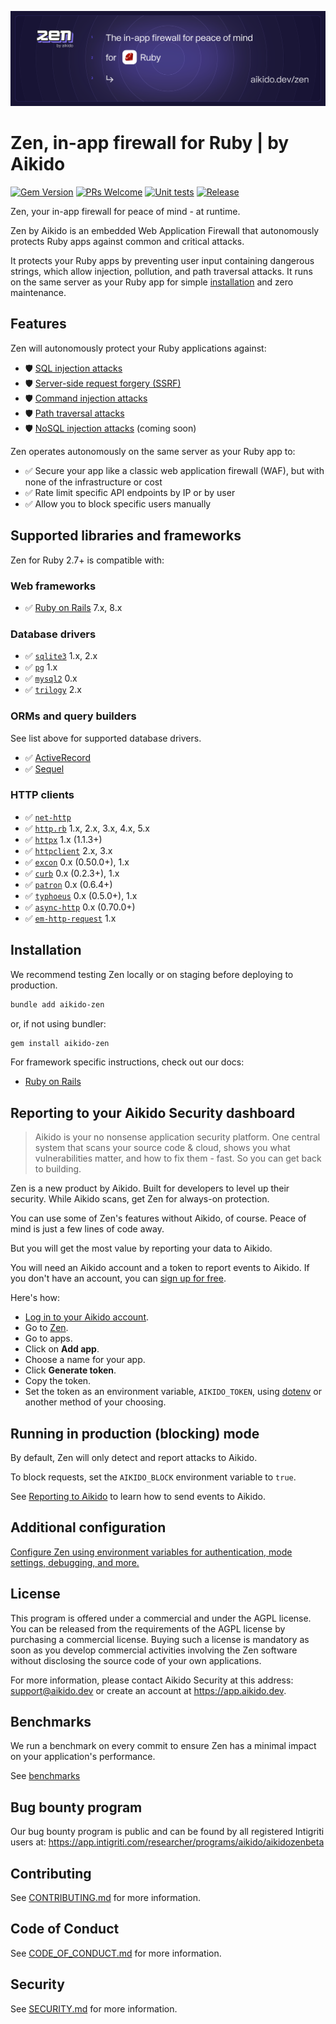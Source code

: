 ![Zen by Aikido for Ruby](./docs/banner.svg)

# Zen, in-app firewall for Ruby | by Aikido

[![Gem Version](https://badge.fury.io/rb/aikido-zen.svg?icon=si%3Arubygems&style=flat)](https://badge.fury.io/rb/aikido-zen)
[![PRs Welcome](https://img.shields.io/badge/PRs-welcome-brightgreen.svg)](http://makeapullrequest.com)
[![Unit tests](https://github.com/AikidoSec/firewall-ruby/actions/workflows/main.yml/badge.svg)](https://github.com/AikidoSec/firewall-ruby/actions/workflows/main.yml)
[![Release](https://github.com/AikidoSec/firewall-ruby/actions/workflows/release.yml/badge.svg)](https://github.com/AikidoSec/firewall-ruby/actions/workflows/release.yml)

Zen, your in-app firewall for peace of mind - at runtime.

Zen by Aikido is an embedded Web Application Firewall that autonomously protects Ruby apps against common and critical attacks.

It protects your Ruby apps by preventing user input containing dangerous strings, which allow injection, pollution, and path traversal attacks. It runs on the same server as your Ruby app for simple [installation](#installation) and zero maintenance.

## Features

Zen will autonomously protect your Ruby applications against:

* 🛡️ [SQL injection attacks](https://www.aikido.dev/blog/the-state-of-sql-injections)
* 🛡️ [Server-side request forgery (SSRF)](https://github.com/AikidoSec/firewall-node/blob/main/docs/ssrf.md)
* 🛡️ [Command injection attacks](https://www.aikido.dev/blog/command-injection-in-2024-unpacked)
* 🛡️ [Path traversal attacks](https://www.aikido.dev/blog/path-traversal-in-2024-the-year-unpacked)
* 🛡️ [NoSQL injection attacks](https://www.aikido.dev/blog/web-application-security-vulnerabilities) (coming soon)

Zen operates autonomously on the same server as your Ruby app to:

* ✅ Secure your app like a classic web application firewall (WAF), but with none of the infrastructure or cost
* ✅ Rate limit specific API endpoints by IP or by user
* ✅ Allow you to block specific users manually

## Supported libraries and frameworks

Zen for Ruby 2.7+ is compatible with:

### Web frameworks

* ✅ [Ruby on Rails](docs/rails.md) 7.x, 8.x

### Database drivers

* ✅ [`sqlite3`](https://github.com/sparklemotion/sqlite3-ruby) 1.x, 2.x
* ✅ [`pg`](https://github.com/ged/ruby-pg) 1.x
* ✅ [`mysql2`](https://github.com/brianmario/mysql2) 0.x
* ✅ [`trilogy`](https://github.com/trilogy-libraries/trilogy) 2.x

### ORMs and query builders

See list above for supported database drivers.

* ✅ [ActiveRecord](https://github.com/rails/rails)
* ✅ [Sequel](https://github.com/jeremyevans/sequel)

### HTTP clients

* ✅ [`net-http`](https://github.com/ruby/net-http)
* ✅ [`http.rb`](https://github.com/httprb/http) 1.x, 2.x, 3.x, 4.x, 5.x
* ✅ [`httpx`](https://gitlab.com/os85/httpx) 1.x (1.1.3+)
* ✅ [`httpclient`](https://github.com/nahi/httpclient) 2.x, 3.x
* ✅ [`excon`](https://github.com/excon/excon) 0.x (0.50.0+), 1.x
* ✅ [`curb`](https://github.com/taf2/curb) 0.x (0.2.3+), 1.x
* ✅ [`patron`](https://github.com/toland/patron) 0.x (0.6.4+)
* ✅ [`typhoeus`](https://github.com/typhoeus/typhoeus) 0.x (0.5.0+), 1.x
* ✅ [`async-http`](https://github.com/igrigorik/em-http-request) 0.x (0.70.0+)
* ✅ [`em-http-request`](https://github.com/igrigorik/em-http-request) 1.x

## Installation

We recommend testing Zen locally or on staging before deploying to production.

```sh
bundle add aikido-zen
```

or, if not using bundler:

```sh
gem install aikido-zen
```

For framework specific instructions, check out our docs:

* [Ruby on Rails](docs/rails.md)

## Reporting to your Aikido Security dashboard

> Aikido is your no nonsense application security platform. One central system that scans your source code & cloud, shows you what vulnerabilities matter, and how to fix them - fast. So you can get back to building.

Zen is a new product by Aikido. Built for developers to level up their security. While Aikido scans, get Zen for always-on protection.

You can use some of Zen's features without Aikido, of course. Peace of mind is just a few lines of code away.

But you will get the most value by reporting your data to Aikido.

You will need an Aikido account and a token to report events to Aikido. If you don't have an account, you can [sign up for free](https://app.aikido.dev/login).

Here's how:

* [Log in to your Aikido account](https://app.aikido.dev/login).
* Go to [Zen](https://app.aikido.dev/runtime/services).
* Go to apps.
* Click on **Add app**.
* Choose a name for your app.
* Click **Generate token**.
* Copy the token.
* Set the token as an environment variable, `AIKIDO_TOKEN`, using [dotenv](https://github.com/bkeepers/dotenv) or another method of your choosing.

## Running in production (blocking) mode

By default, Zen will only detect and report attacks to Aikido.

To block requests, set the `AIKIDO_BLOCK` environment variable to `true`.

See [Reporting to Aikido](#reporting-to-your-aikido-security-dashboard) to learn how to send events to Aikido.

## Additional configuration

[Configure Zen using environment variables for authentication, mode settings, debugging, and more.](https://help.aikido.dev/doc/configuration-via-env-vars/docrSItUkeR9)

## License

This program is offered under a commercial and under the AGPL license. You can be released from the requirements of the AGPL license by purchasing a commercial license. Buying such a license is mandatory as soon as you develop commercial activities involving the Zen software without disclosing the source code of your own applications. 

For more information, please contact Aikido Security at this address: support@aikido.dev or create an account at https://app.aikido.dev.

## Benchmarks

We run a benchmark on every commit to ensure Zen has a minimal impact on your application's performance.

See [benchmarks](benchmarks)

## Bug bounty program

Our bug bounty program is public and can be found by all registered Intigriti users at: https://app.intigriti.com/researcher/programs/aikido/aikidozenbeta

## Contributing

See [CONTRIBUTING.md](.github/CONTRIBUTING.md) for more information.

## Code of Conduct

See [CODE_OF_CONDUCT.md](.github/CODE_OF_CONDUCT.md) for more information.

## Security

See [SECURITY.md](.github/SECURITY.md) for more information.
